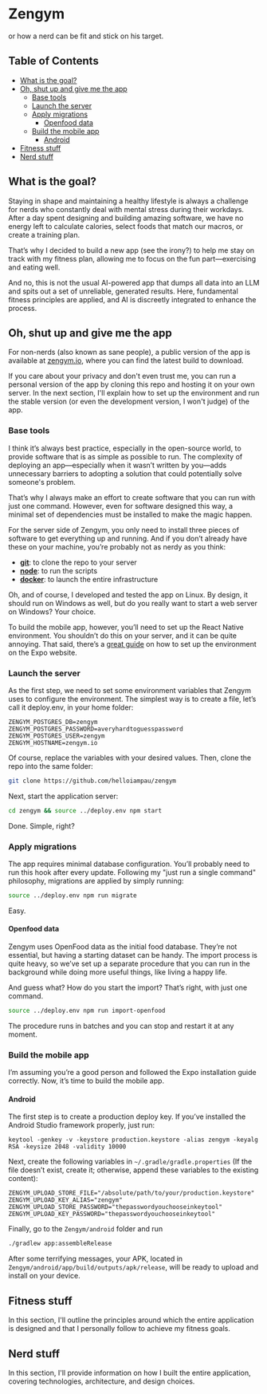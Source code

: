 # Zengym

or how a nerd can be fit and stick on his target.

## Table of Contents

* [What is the goal?](#what-is-the-goal)
* [Oh, shut up and give me the app](#oh-shut-up-and-give-me-the-app)
   * [Base tools](#base-tools)
   * [Launch the server](#launch-the-server)
   * [Apply migrations](#apply-migrations)
      * [Openfood data](#openfood-data)
   * [Build the mobile app](#build-the-mobile-app)
      * [Android](#android)
* [Fitness stuff](#fitness-stuff)
* [Nerd stuff](#nerd-stuff)

## What is the goal?

Staying in shape and maintaining a healthy lifestyle is always a challenge for nerds who constantly deal with mental stress during their workdays.
After a day spent designing and building amazing software, we have no energy left to calculate calories, select foods that match our macros, or create a training plan.

That’s why I decided to build a new app (see the irony?) to help me stay on track with my fitness plan, allowing me to focus on the fun part—exercising and eating well.

And no, this is not the usual AI-powered app that dumps all data into an LLM and spits out a set of unreliable, generated results. Here, fundamental fitness principles are applied, and AI is discreetly integrated to enhance the process.

## Oh, shut up and give me the app

For non-nerds (also known as sane people), a public version of the app is available at [zengym.io](https://zengym.io), where you can find the latest build to download.

If you care about your privacy and don't even trust me, you can run a personal version of the app by cloning this repo and hosting it on your own server.
In the next section, I'll explain how to set up the environment and run the stable version (or even the development version, I won't judge) of the app.

### Base tools

I think it’s always best practice, especially in the open-source world, to provide software that is as simple as possible to run.
The complexity of deploying an app—especially when it wasn’t written by you—adds unnecessary barriers to adopting a solution that could potentially solve someone's problem.

That’s why I always make an effort to create software that you can run with just one command.
However, even for software designed this way, a minimal set of dependencies must be installed to make the magic happen.

For the server side of Zengym, you only need to install three pieces of software to get everything up and running. And if you don’t already have these on your machine, you’re probably not as nerdy as you think:

* [__git__](https://git-scm.com/downloads): to clone the repo to your server
* [__node__](https://nodejs.org/en/download): to run the scripts
* [__docker__](https://docs.docker.com/engine/install/): to launch the entire infrastructure

Oh, and of course, I developed and tested the app on Linux. By design, it should run on Windows as well, but do you really want to start a web server on Windows? Your choice.

To build the mobile app, however, you’ll need to set up the React Native environment. You shouldn’t do this on your server, and it can be quite annoying.
That said, there’s a [great guide](https://docs.expo.dev/get-started/set-up-your-environment/?mode=development-build&buildEnv=local) on how to set up the environment on the Expo website.

### Launch the server

As the first step, we need to set some environment variables that Zengym uses to configure the environment. The simplest way is to create a file, let’s call it deploy.env, in your home folder:

```
ZENGYM_POSTGRES_DB=zengym
ZENGYM_POSTGRES_PASSWORD=averyhardtoguesspassword
ZENGYM_POSTGRES_USER=zengym
ZENGYM_HOSTNAME=zengym.io
```

Of course, replace the variables with your desired values. Then, clone the repo into the same folder:

```bash
git clone https://github.com/helloiampau/zengym
```
Next, start the application server:

```bash
cd zengym && source ../deploy.env npm start
```

Done. Simple, right?

### Apply migrations

The app requires minimal database configuration. You’ll probably need to run this hook after every update.
Following my "just run a single command" philosophy, migrations are applied by simply running:

```bash
source ../deploy.env npm run migrate
```

Easy.

#### Openfood data

Zengym uses OpenFood data as the initial food database. They’re not essential, but having a starting dataset can be handy.
The import process is quite heavy, so we’ve set up a separate procedure that you can run in the background while doing more useful things, like living a happy life.

And guess what? How do you start the import?
That’s right, with just one command.

```bash
source ../deploy.env npm run import-openfood
```

The procedure runs in batches and you can stop and restart it at any moment.

### Build the mobile app

I’m assuming you’re a good person and followed the Expo installation guide correctly. Now, it’s time to build the mobile app.

#### Android

The first step is to create a production deploy key. If you’ve installed the Android Studio framework properly, just run:

```
keytool -genkey -v -keystore production.keystore -alias zengym -keyalg RSA -keysize 2048 -validity 10000
```

Next, create the following variables in `~/.gradle/gradle.properties`
(If the file doesn’t exist, create it; otherwise, append these variables to the existing content):

```
ZENGYM_UPLOAD_STORE_FILE="/absolute/path/to/your/production.keystore"
ZENGYM_UPLOAD_KEY_ALIAS="zengym"
ZENGYM_UPLOAD_STORE_PASSWORD="thepasswordyouchooseinkeytool"
ZENGYM_UPLOAD_KEY_PASSWORD="thepasswordyouchooseinkeytool"
```

Finally, go to the `Zengym/android` folder and run

```bash
./gradlew app:assembleRelease 
```

After some terrifying messages, your APK, located in `Zengym/android/app/build/outputs/apk/release`, will be ready to upload and install on your device.

## Fitness stuff

In this section, I'll outline the principles around which the entire application is designed and that I personally follow to achieve my fitness goals.

## Nerd stuff

In this section, I'll provide information on how I built the entire application, covering technologies, architecture, and design choices.
